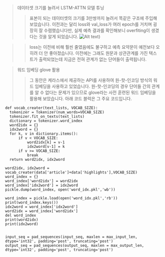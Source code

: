 > 데이터셋 크기를 늘려서 LSTM-ATTN 모델 튜닝
> > 표본이 되는 데이터셋의 크기를 3만쌍까지 늘려서 똑같은 구조에 주입해 보았습니다. 이전과는 달리 loss와 val_loss가 여러 epoch를 거치며 굉장히 잘 수렴했습니다만, 실제 예측 결과를 확인해보니 overfiting이 생겼다는 것을 알게 되었습니다. 
![Alt text](/path/to/img.jpg))

>  > loss는 이전에 비해 훨씬 줄였음에도 불구하고 예측 요약문이 예전보다 오히려 더 안 좋아졌습니다. 이전에는 그래도 원문과 상관관계를 가진 텍스트가 출력되었는데 지금은 전혀 관계가 없는 단어들이 출력됩니다.

> 워드 임베딩 glove 활용
> > 그 동안은 케라스에서 제공하는 API를 사용하여 원-핫-인코딩 방식의 워드 임베딩을 사용하고 있었습니다. 원-핫-인코딩의 경우 단어들 간의 관계를 알 수 없다는 문제가 있으므로 glove라는 사전 훈련된 워드 임베딩을 활용해 보았습니다.
> > 아래 코드 블럭은 그 주요 코드입니다.


``` python3
def vocab_creater(text_lists, VOCAB_SIZE):
  tokenizer = Tokenizer(num_words=VOCAB_SIZE)
  tokenizer.fit_on_texts(text_lists)
  dictionary = tokenizer.word_index
  word2idx = {}
  idx2word = {}
  for k, v in dictionary.items():
      if v < VOCAB_SIZE:
          word2idx[k] = v-1
          idx2word[v-1] = k
      if v >= VOCAB_SIZE:
          break
  return word2idx, idx2word

```
``` python3
word2idx, idx2word = vocab_creater(data['article']+data['highlights'],VOCAB_SIZE)
word_index = {}
word_index['word2idx'] = word2idx
word_index['idx2word'] = idx2word
pickle.dump(word_index, open('word_idx.pkl','wb'))

```
``` python3
word_index = pickle.load(open('word_idx.pkl','rb'))
print(word_index.keys())
idx2word = word_index['idx2word']
word2idx = word_index['word2idx']
del word_index
print(word2idx)
print(idx2word)

```
``` python3

input_seq = pad_sequences(input_seq, maxlen = max_input_len, dtype='int32', padding='post', truncating='post')
output_seq = pad_sequences(output_seq, maxlen = max_output_len, dtype='int32', padding='post', truncating='post')

```
